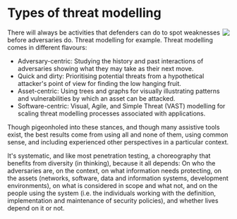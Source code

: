# Types of threat modelling

<img align="right" src="https://raw.githubusercontent.com/tymyrddin/orchard/main/trees/assets/images/stack.png">

There will always be activities that defenders can do to spot weaknesses before adversaries do. Threat modelling for example. 
Threat modelling comes in different flavours:

* Adversary-centric: Studying the history and past interactions of adversaries showing what they may take as their next move.
* Quick and dirty: Prioritising potential threats from a hypothetical attacker's point of view for finding the low hanging fruit.
* Asset-centric: Using trees and graphs for visually illustrating patterns and vulnerabilities by which an asset can be attacked.
* Software-centric: Visual, Agile, and Simple Threat (VAST) modelling for scaling threat modelling processes associated with applications.

Though pigeonholed into these stances, and though many assistive tools exist, the best results come from using all and none of them, using common sense, and including experienced other perspectives in a particular context. 

It's systematic, and like most penetration testing, a choreography that benefits from diversity (in thinking), because it all depends: On who the adversaries are, on the context, on what information needs protecting, on the assets (networks, software, data and information systems, development environments), on what is considered in scope and what not, and on the people using the system (i.e. the individuals working with the definition, implementation and maintenance of security policies), and whether lives depend on it or not. 